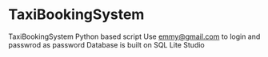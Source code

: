 # TaxiBookingSystem
TaxiBookingSystem Python based script 
Use emmy@gmail.com to login and passwrod as password
Database is built on SQL Lite Studio
